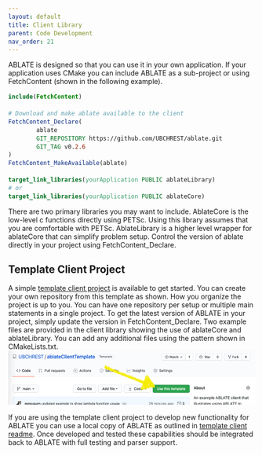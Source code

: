 ```yaml
---
layout: default
title: Client Library
parent: Code Development
nav_order: 21
---
```


ABLATE is designed so that you can use it in your own application.  If your application uses CMake you can include ABLATE as a sub-project or using FetchContent (shown in the following example).

```cmake
include(FetchContent)

# Download and make ablate available to the client
FetchContent_Declare(
        ablate
        GIT_REPOSITORY https://github.com/UBCHREST/ablate.git
        GIT_TAG v0.2.6
)
FetchContent_MakeAvailable(ablate)

target_link_libraries(yourApplication PUBLIC ablateLibrary)
# or
target_link_libraries(yourApplication PUBLIC ablateCore)
```

There are two primary libraries you may want to include.  AblateCore is the low-level c functions directly using PETSc.  Using this library assumes that you are comfortable with PETSc.  AblateLibrary is a higher level wrapper for ablateCore that can simplify problem setup.  Control the version of ablate directly in your project using FetchContent_Declare.

## Template Client Project
A simple [template client project](https://github.com/UBCHREST/ablateClientTemplate) is available to get started.  You can create your own repository from this template as shown.  How you organize the project is up to you. You can have one repository per setup or multiple main statements in a single project.  To get the latest version of ABLATE in your project, simply update the version in FetchContent_Declare. Two example files are provided in the client library showing the use of ablateCore and ablateLibrary.  You can add any additional files using the pattern shown in CMakeLists.txt.
    ![github_template_project](assets/github_template_project.png)

If you are using the template client project to develop new functionality for ABLATE you can use a local copy of ABLATE as outlined in [template client readme](https://github.com/UBCHREST/ablateClientTemplate/blob/main/README.md). Once developed and tested these capabilities should be integrated back to ABLATE with full testing and parser support.
